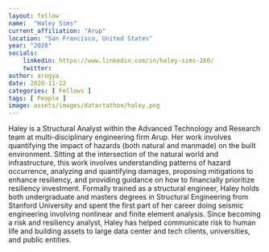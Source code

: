```yaml
---
layout: fellow
name:  "Haley Sims"
current_affiliation: "Arup"
location: "San Francisco, United States"
year: "2020"
socials:
    linkedin: https://www.linkedin.com/in/haley-sims-260/
    twitter: 
author: arogya
date: 2020-11-22
categories: [ Fellows ]
tags: [ People ]
image: assets/images/datartathon/haley.png
---
```


Haley is a Structural Analyst within the Advanced Technology and Research team at multi-disciplinary engineering firm Arup. Her work involves quantifying the impact of hazards (both natural and manmade) on the built environment. Sitting at the intersection of the natural world and infrastructure, this work involves understanding patterns of hazard occurrence, analyzing and quantifying damages, proposing mitigations to enhance resiliency, and providing guidance on how to financially prioritize resiliency investment. Formally trained as a structural engineer, Haley holds both undergraduate and masters degrees in Structural Engineering from Stanford University and spent the first part of her career doing seismic engineering involving nonlinear and finite element analysis. Since becoming a risk and resiliency analyst, Haley has helped communicate risk to human life and building assets to large data center and tech clients, universities, and public entities.
